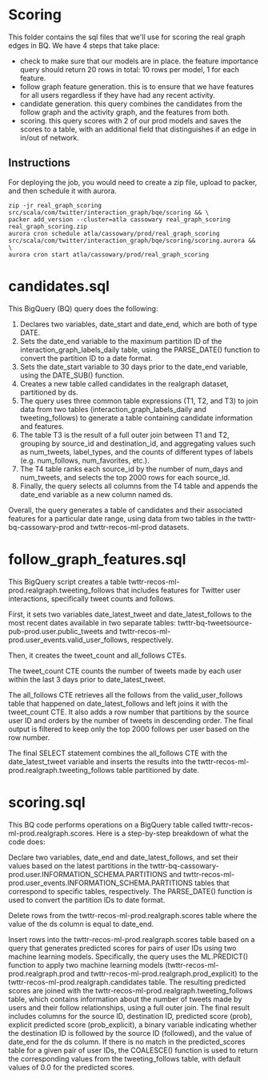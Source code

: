 # Scoring

This folder contains the sql files that we'll use for scoring the real graph edges in BQ. We have 4 steps that take place:

- check to make sure that our models are in place. the feature importance query should return 20 rows in total: 10 rows per model, 1 for each feature.
- follow graph feature generation. this is to ensure that we have features for all users regardless if they have had any recent activity.
- candidate generation. this query combines the candidates from the follow graph and the activity graph, and the features from both.
- scoring. this query scores with 2 of our prod models and saves the scores to a table, with an additional field that distinguishes if an edge in in/out of network.

## Instructions

For deploying the job, you would need to create a zip file, upload to packer, and then schedule it with aurora.

```
zip -jr real_graph_scoring src/scala/com/twitter/interaction_graph/bqe/scoring && \
packer add_version --cluster=atla cassowary real_graph_scoring real_graph_scoring.zip
aurora cron schedule atla/cassowary/prod/real_graph_scoring src/scala/com/twitter/interaction_graph/bqe/scoring/scoring.aurora && \
aurora cron start atla/cassowary/prod/real_graph_scoring
```

# candidates.sql

This BigQuery (BQ) query does the following:

1. Declares two variables, date_start and date_end, which are both of type DATE.
2. Sets the date_end variable to the maximum partition ID of the interaction_graph_labels_daily table, using the PARSE_DATE() function to convert the partition ID to a date format.
3. Sets the date_start variable to 30 days prior to the date_end variable, using the DATE_SUB() function.
4. Creates a new table called candidates in the realgraph dataset, partitioned by ds.
5. The query uses three common table expressions (T1, T2, and T3) to join data from two tables (interaction_graph_labels_daily and tweeting_follows) to generate a table containing candidate information and features.
6. The table T3 is the result of a full outer join between T1 and T2, grouping by source_id and destination_id, and aggregating values such as num_tweets, label_types, and the counts of different types of labels (e.g. num_follows, num_favorites, etc.).
7. The T4 table ranks each source_id by the number of num_days and num_tweets, and selects the top 2000 rows for each source_id.
8. Finally, the query selects all columns from the T4 table and appends the date_end variable as a new column named ds.

Overall, the query generates a table of candidates and their associated features for a particular date range, using data from two tables in the twttr-bq-cassowary-prod and twttr-recos-ml-prod datasets.

# follow_graph_features.sql

This BigQuery script creates a table twttr-recos-ml-prod.realgraph.tweeting_follows that includes features for Twitter user interactions, specifically tweet counts and follows.

First, it sets two variables date_latest_tweet and date_latest_follows to the most recent dates available in two separate tables: twttr-bq-tweetsource-pub-prod.user.public_tweets and twttr-recos-ml-prod.user_events.valid_user_follows, respectively.

Then, it creates the tweet_count and all_follows CTEs.

The tweet_count CTE counts the number of tweets made by each user within the last 3 days prior to date_latest_tweet.

The all_follows CTE retrieves all the follows from the valid_user_follows table that happened on date_latest_follows and left joins it with the tweet_count CTE. It also adds a row number that partitions by the source user ID and orders by the number of tweets in descending order. The final output is filtered to keep only the top 2000 follows per user based on the row number.

The final SELECT statement combines the all_follows CTE with the date_latest_tweet variable and inserts the results into the twttr-recos-ml-prod.realgraph.tweeting_follows table partitioned by date.

# scoring.sql

This BQ code performs operations on a BigQuery table called twttr-recos-ml-prod.realgraph.scores. Here is a step-by-step breakdown of what the code does:

Declare two variables, date_end and date_latest_follows, and set their values based on the latest partitions in the twttr-bq-cassowary-prod.user.INFORMATION_SCHEMA.PARTITIONS and twttr-recos-ml-prod.user_events.INFORMATION_SCHEMA.PARTITIONS tables that correspond to specific tables, respectively. The PARSE_DATE() function is used to convert the partition IDs to date format.

Delete rows from the twttr-recos-ml-prod.realgraph.scores table where the value of the ds column is equal to date_end.

Insert rows into the twttr-recos-ml-prod.realgraph.scores table based on a query that generates predicted scores for pairs of user IDs using two machine learning models. Specifically, the query uses the ML.PREDICT() function to apply two machine learning models (twttr-recos-ml-prod.realgraph.prod and twttr-recos-ml-prod.realgraph.prod_explicit) to the twttr-recos-ml-prod.realgraph.candidates table. The resulting predicted scores are joined with the twttr-recos-ml-prod.realgraph.tweeting_follows table, which contains information about the number of tweets made by users and their follow relationships, using a full outer join. The final result includes columns for the source ID, destination ID, predicted score (prob), explicit predicted score (prob_explicit), a binary variable indicating whether the destination ID is followed by the source ID (followed), and the value of date_end for the ds column. If there is no match in the predicted_scores table for a given pair of user IDs, the COALESCE() function is used to return the corresponding values from the tweeting_follows table, with default values of 0.0 for the predicted scores.
